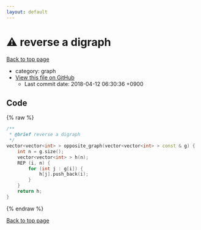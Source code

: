 ```yaml
---
layout: default
---
```


<!-- mathjax config similar to math.stackexchange -->
<script type="text/javascript" async
  src="https://cdnjs.cloudflare.com/ajax/libs/mathjax/2.7.5/MathJax.js?config=TeX-MML-AM_CHTML">
</script>
<script type="text/x-mathjax-config">
  MathJax.Hub.Config({
    TeX: { equationNumbers: { autoNumber: "AMS" }},
    tex2jax: {
      inlineMath: [ ['$','$'] ],
      processEscapes: true
    },
    "HTML-CSS": { matchFontHeight: false },
    displayAlign: "left",
    displayIndent: "2em"
  });
</script>

<script type="text/javascript" src="https://cdnjs.cloudflare.com/ajax/libs/jquery/3.4.1/jquery.min.js"></script>
<script src="https://cdn.jsdelivr.net/npm/jquery-balloon-js@1.1.2/jquery.balloon.min.js" integrity="sha256-ZEYs9VrgAeNuPvs15E39OsyOJaIkXEEt10fzxJ20+2I=" crossorigin="anonymous"></script>
<script type="text/javascript" src="../../assets/js/copy-button.js"></script>
<link rel="stylesheet" href="../../assets/css/copy-button.css" />


# :warning: reverse a digraph
<a href="../../index.html">Back to top page</a>

* category: graph
* <a href="{{ site.github.repository_url }}/blob/master/graph/utils.inc.cpp">View this file on GitHub</a>
    - Last commit date: 2018-04-12 06:30:36 +0900




## Code
{% raw %}
```cpp
/**
 * @brief reverse a digraph
 */
vector<vector<int> > opposite_graph(vector<vector<int> > const & g) {
    int n = g.size();
    vector<vector<int> > h(n);
    REP (i, n) {
        for (int j : g[i]) {
            h[j].push_back(i);
        }
    }
    return h;
}

```
{% endraw %}

<a href="../../index.html">Back to top page</a>

